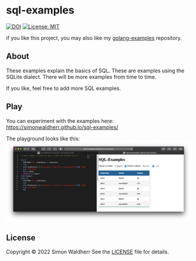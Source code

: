 # sql-examples

[![DOI](https://zenodo.org/badge/18476308.svg)](https://zenodo.org/badge/latestdoi/18476308) 
[![License: MIT](https://img.shields.io/badge/License-MIT-green.svg)](https://opensource.org/licenses/MIT)  

if you like this project, you may also like my [golang-examples](https://github.com/SimonWaldherr/golang-examples) repository.

## About

These examples explain the basics of SQL. 
These are examples using the SQLite dialect.
There will be more examples from time to time. 

If you like, feel free to add more SQL examples. 

## Play

You can experiment with the examples here: <https://simonwaldherr.github.io/sql-examples/>

The playground looks like this:  
[![Foo](https://raw.githubusercontent.com/SimonWaldherr/sql-examples/gh-pages/sql-examples.png)](https://simonwaldherr.github.io/sql-examples/)

## License

Copyright © 2022 Simon Waldherr
See the [LICENSE](https://github.com/SimonWaldherr/sql-examples/blob/master/LICENSE) file for details.
